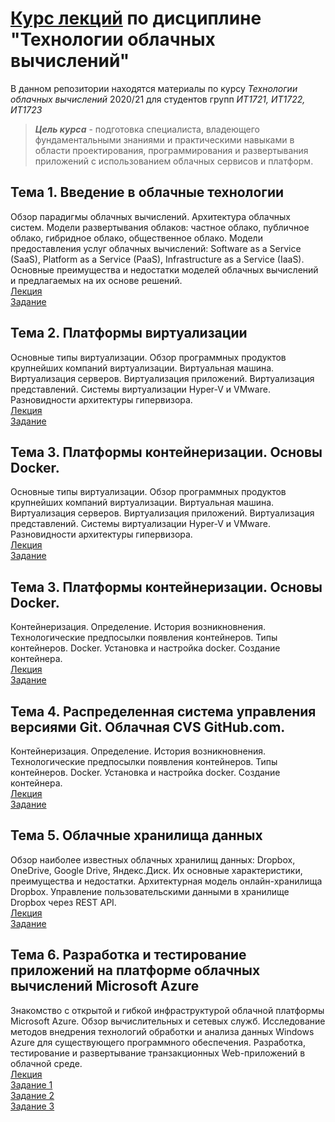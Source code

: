 # [Курс лекций](https://github.com/anton-petrov/clouds/ "Курс лекций") по дисциплине "Технологии облачных вычислений"

В данном репозитории находятся материалы по курсу _Технологии облачных вычислений_ 2020/21 для студентов групп *ИТ1721, ИТ1722, ИТ1723*

>***Цель курса*** - подготовка специалиста, владеющего фундаментальными знаниями и практическими навыками в области проектирования, программирования и развертывания приложений с использованием облачных сервисов и платформ. 

## Тема 1. Введение в облачные технологии
Обзор парадигмы облачных вычислений. Архитектура облачных систем. Модели развертывания облаков: частное облако, публичное облако, гибридное облако, общественное облако. Модели предоставления услуг облачных вычислений: Software as a Service (SaaS), Platform as a Service (PaaS), Infrastructure as a Service (IaaS). Основные преимущества и недостатки моделей облачных вычислений и предлагаемых на их основе решений.  
[Лекция](https://github.com/anton-petrov/clouds/lecture/Introduction/index.html "Лекция")  
[Задание](https://github.com/anton-petrov/clouds/task/Introduction/Introduction.pdf "Задание")  


## Тема 2. Платформы виртуализации
Основные типы виртуализации. Обзор программных продуктов крупнейших компаний виртуализации. Виртуальная машина. Виртуализация серверов. Виртуализация приложений. Виртуализация представлений. Системы виртуализации Hyper-V и VMware. Разновидности архитектуры гипервизора.  
[Лекция](https://github.com/anton-petrov/clouds/lecture/Virtualization/index.html "Лекция")  
[Задание](https://github.com/anton-petrov/clouds/task/Virtualization/Virtualization.pdf "Задание")  

## Тема 3. Платформы контейнеризации. Основы Docker.
Основные типы виртуализации. Обзор программных продуктов крупнейших компаний виртуализации. Виртуальная машина. Виртуализация серверов. Виртуализация приложений. Виртуализация представлений. Системы виртуализации Hyper-V и VMware. Разновидности архитектуры гипервизора.  
[Лекция](https://github.com/anton-petrov/clouds/presentation/3.pdf "Лекция")  
[Задание](https://github.com/anton-petrov/clouds/task/ "Задание (пока нет)")  

## Тема 3. Платформы контейнеризации. Основы Docker.
Контейнеризация. Определение. История возникновнения. Технологические предпосылки появления контейнеров. Типы контейнеров. Docker. Установка и настройка docker. Создание контейнера.  
[Лекция](https://github.com/anton-petrov/clouds/presentation/4.pdf "Лекция")  
[Задание](https://github.com/anton-petrov/clouds/task/ "Задание (пока нет)")  

## Тема 4. Распределенная система управления версиями Git. Облачная CVS GitHub.com.
Контейнеризация. Определение. История возникновнения. Технологические предпосылки появления контейнеров. Типы контейнеров. Docker. Установка и настройка docker. Создание контейнера.  
[Лекция](https://github.com/anton-petrov/clouds/presentation/3 "Лекция")  
[Задание](https://github.com/anton-petrov/clouds/Labs-git.pdf "Задания")  


## Тема 5. Облачные хранилища данных
Обзор наиболее известных облачных хранилищ данных: Dropbox, OneDrive, Google Drive, Яндекс.Диск. Их основные характеристики, преимущества и недостатки.  Архитектурная модель онлайн-хранилища Dropbox. Управление пользовательскими данными в хранилище Dropbox через REST API.  
[Лекция](https://github.com/anton-petrov/clouds/lecture/Dropbox/index.html "Лекция")  
[Задание](https://github.com/anton-petrov/clouds/task/Dropbox/Dropbox.pdf "Задание")  


## Тема 6. Разработка и тестирование приложений на платформе облачных вычислений Microsoft Azure
Знакомство с открытой и гибкой инфраструктурой облачной платформы Microsoft Azure. Обзор вычислительных и сетевых служб. Исследование методов внедрения технологий обработки и анализа данных Windows Azure для существующего программного обеспечения. Разработка, тестирование и развертывание транзакционных Web-приложений в облачной среде.  
[Лекция](https://github.com/anton-petrov/clouds/lecture/Azure/index.html "Лекция")    
[Задание 1](https://github.com/anton-petrov/clouds/task/MSMQ/MSMQ.pdf "Задание 1")  
[Задание 2](https://github.com/anton-petrov/clouds/task/NServiceBus/NServiceBus.pdf "Задание 2")  
[Задание 3](https://github.com/anton-petrov/clouds/task/Insights/Insights.pdf "Задание 3") 
